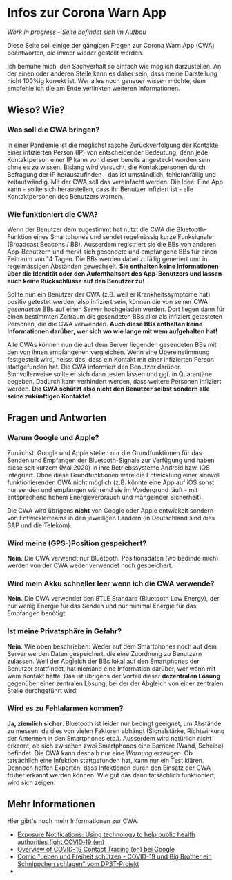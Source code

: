 # Infos zur Corona Warn App

*Work in progress - Seite befindet sich im Aufbau*

Diese Seite soll einige der gängigen Fragen zur Corona Warn App (CWA) beantworten, die immer wieder gestellt werden.

Ich bemühe mich, den Sachverhalt so einfach wie möglich darzustellen. An der einen oder anderen Stelle kann es daher
sein, dass meine Darstellung nicht 100%ig korrekt ist. Wer alles noch genauer wissen möchte, dem empfehle ich die am
Ende verlinkten weiteren Informationen.

## Wieso? Wie?

### Was soll die CWA bringen?
In einer Pandemie ist die möglichst rasche Zurückverfolgung der Kontakte einer infizierten Person (IP) von entscheidender
Bedeutung, denn jede Kontaktperson einer IP kann von dieser bereits angesteckt worden sein ohne es zu
wissen. Bislang wird versucht, die Kontaktpersonen durch Befragung der IP herauszufinden - das ist umständlich,
fehleranfällig und zeitaufwändig. Mit der CWA soll das vereinfacht werden. Die Idee: Eine App kann - sollte
sich heraustellen, dass ihr Benutzer infiziert ist - alle Kontaktpersonen des Benutzers warnen.

### Wie funktioniert die CWA?
Wenn der Benutzer dem zugestimmt hat nutzt die CWA die Bluetooth-Funktion eines Smartphones und sendet regelmässig
kurze Funksignale (Broadcast Beacons / BB). Ausserdem registriert sie die BBs von anderen App-Benutzern und merkt
sich gesendete und empfangene BBs für einen Zeitraum von 14 Tagen. Die BBs werden dabei zufällig generiert
und in regelmässigen Abständen gewechselt. **Sie enthalten keine Informationen über die Identität oder den
Aufenthaltsort des App-Benutzers und lassen auch keine Rückschlüsse auf den Benutzer zu!**

Sollte nun ein Benutzer der CWA (z.B. weil er Krankheitssymptome hat) positiv getestet werden, also infiziert
sein, können die von seiner CWA *gesendeten* BBs auf einen Server hochgeladen werden. Dort liegen dann für einen
bestimmten Zeitraum die gesendeten BBs aller als infiziert getesteten Personen, die die CWA verwenden.
**Auch diese BBs enthalten keine Informationen darüber, wer sich wo wie lange mit wem aufgehalten hat!**

Alle CWAs können nun die auf dem Server liegenden gesendeten BBs mit den von ihnen empfangenen vergleichen. Wenn
eine Übereinstimmung festgestellt wird, heisst das, dass ein Kontakt mit einer infizierten Person stattgefunden hat.
Die CWA informiert den Benutzer darüber. Sinnvollerweise sollte er sich dann testen lassen und ggf. in Quarantäne
begeben. Dadurch kann verhindert werden, dass weitere Personen infiziert werden. **Die CWA schützt also nicht
den Benutzer selbst sondern alle seine zukünftigen Kontakte!**

## Fragen und Antworten

### Warum Google und Apple?
Zunächst: Google und Apple stellen nur die Grundfunktionen für das Senden und Empfangen der Bluetooth-Signale
zur Verfügung und haben diese seit kurzem (Mai 2020) in ihre Betriebssysteme Android bzw. iOS integriert.
Ohne diese Grundfunktionen wäre die Entwicklung einer sinnvoll funktionierenden CWA nicht möglich (z.B. könnte
eine App auf iOS sonst nur senden und empfangen während sie im Vordergrund läuft - mit entsprechend hohem
Energieverbrauch und mangelnder Sicherheit).

Die CWA wird übrigens **nicht** von Google oder Apple entwickelt sondern von Entwicklerteams in den jeweiligen
Ländern (in Deutschland sind dies SAP und die Telekom).

### Wird meine (GPS-)Position gespeichert?
**Nein**. Die CWA verwendt nur Bluetooth. Positionsdaten (wo bedinde mich) werden von der CWA weder verwendet
noch gespeichert.

### Wird mein Akku schneller leer wenn ich die CWA verwende?
**Nein**. Die CWA verwendet den BTLE Standard (Bluetooth Low Energy), der nur wenig Energie für das Senden
und nur minimal Energie für das Empfangen benötigt.

### Ist meine Privatsphäre in Gefahr?
**Nein**. Wie oben beschrieben: Weder auf dem Smartphones noch auf dem Server werden Daten gespeichert, die
eine Zuordnung zu Benutzern zulassen. Weil der Abgleich der BBs lokal auf den Smartphones der Benutzer stattfindet,
hat niemand eine Information darüber, wer wann mit wem Kontakt hatte. Das ist übrigens der Vorteil dieser
**dezentralen Lösung** gegenüber einer zentralen Lösung, bei der der Abgleich von einer zentralen Stelle
durchgeführt wird.

### Wird es zu Fehlalarmen kommen?
**Ja, ziemlich sicher**. Bluetooth ist leider nur bedingt geeignet, um Abstände zu messen, da dies von vielen
Faktoren abhängt (Signalstärke, Richtwirkung der Antennen in den Smartphones etc.). Ausserdem wird natürlich nicht
erkannt, ob sich zwischen zwei Smartphones eine Barriere (Wand, Scheibe) befindet. Die CWA kann deshalb nur eine
*Warnung* erzeugen. Ob tatsächlich eine Infektion stattgefunden hat, kann nur ein Test klären. Dennoch hoffen
Experten, dass Infektionen durch den Einsatz der CWA früher erkannt werden können. Wie gut das dann tatsächlich
funktioniert, wird sich zeigen.


## Mehr Informationen
Hier gibt's noch mehr Informationen zur CWA:
- [Exposure Notifications: Using technology to help public health authorities fight COVID‑19 (en)](https://www.google.com/covid19/exposurenotifications/)
- [Overview of COVID-19 Contact Tracing (en) bei Google](https://blog.google/documents/66/Overview_of_COVID-19_Contact_Tracing_Using_BLE_1.pdf)
- [Comic "Leben und Freiheit schützen - COVID-19 und Big Brother ein Schnippchen schlagen" vom DP3T-Projekt](https://github.com/DP-3T/documents/blob/master/public_engagement/cartoon/de/comic-de.pdf)
- []()


